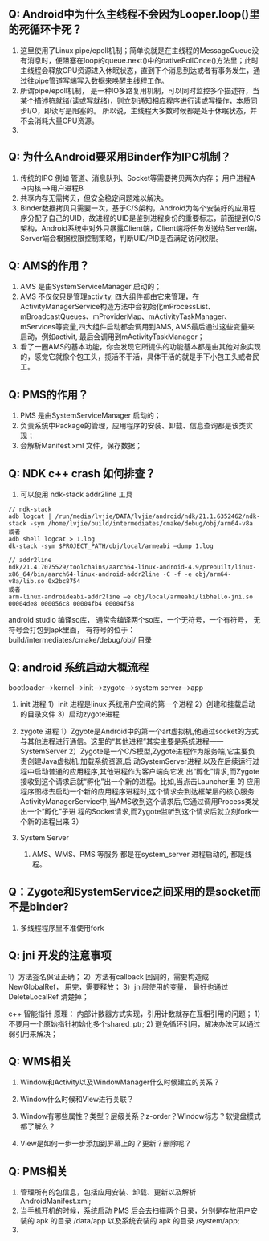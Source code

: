 ## Q: Android中为什么主线程不会因为Looper.loop()里的死循环卡死？
 
1. 这里使用了Linux pipe/epoll机制；简单说就是在主线程的MessageQueue没有消息时，便阻塞在loop的queue.next()中的nativePollOnce()方法里；此时主线程会释放CPU资源进入休眠状态，直到下个消息到达或者有事务发生，通过往pipe管道写端写入数据来唤醒主线程工作。
2. 所谓pipe/epoll机制，  是一种IO多路复用机制，可以同时监控多个描述符，当某个描述符就绪(读或写就绪)，则立刻通知相应程序进行读或写操作，本质同步I/O，即读写是阻塞的。 所以说，主线程大多数时候都是处于休眠状态，并不会消耗大量CPU资源。
3. 

## Q:  为什么Android要采用Binder作为IPC机制？

1. 传统的IPC 例如 管道、消息队列、Socket等需要拷贝两次内存； 用户进程A-->内核-->用户进程B
2. 共享内存无需拷贝，但安全稳定问题难以解决。
3. Binder数据拷贝只需要一次，基于C/S架构，Android为每个安装好的应用程序分配了自己的UID，故进程的UID是鉴别进程身份的重要标志，前面提到C/S架构，Android系统中对外只暴露Client端，Client端将任务发送给Server端，Server端会根据权限控制策略，判断UID/PID是否满足访问权限。

## Q: AMS的作用？
1. AMS 是由SystemServiceManager 启动的；
2. AMS 不仅仅只是管理activity, 四大组件都由它来管理，在ActivityManagerService构造方法中会初始化mProcessList、mBroadcastQueues、mProviderMap、mActivityTaskManager、mServices等变量,四大组件启动都会调用到AMS, AMS最后通过这些变量来启动，例如activit, 最后会调用到mActivityTaskManager；
3. 看了一圈AMS的基本功能，你会发现它所提供的功能基本都是由其他对象实现的，感觉它就像个包工头，揽活不干活，具体干活的就是手下小包工头或者民工。

## Q: PMS的作用？
1. PMS 是由SystemServiceManager 启动的；
2. 负责系统中Package的管理，应用程序的安装、卸载、信息查询都是该类实现；
3. 会解析Manifest.xml 文件，保存数据；

## Q: NDK c++ crash 如何排查？
1. 可以使用 ndk-stack  addr2line 工具
```aidl
// ndk-stack 
adb logcat | /run/media/lvjie/DATA/lvjie/android/ndk/21.1.6352462/ndk-stack -sym /home/lvjie/build/intermediates/cmake/debug/obj/arm64-v8a
或者
adb shell logcat > 1.log  
dk-stack -sym $PROJECT_PATH/obj/local/armeabi –dump 1.log  

// addr2line
ndk/21.4.7075529/toolchains/aarch64-linux-android-4.9/prebuilt/linux-x86_64/bin/aarch64-linux-android-addr2line -C -f -e obj/arm64-v8a/lib.so 0x2bc8754
或者
arm-linux-androideabi-addr2line –e obj/local/armeabi/libhello-jni.so 00004de8 000056c8 00004fb4 00004f58  
```
android studio 编译so库， 通常会编译两个so库，一个无符号，一个有符号， 无符号会打包到apk里面， 有符号的位于：build/intermediates/cmake/debug/obj/ 目录

## Q: android 系统启动大概流程
bootloader-->kernel-->init-->zygote-->system server-->app
1. init 进程
   1）init 进程是linux 系统用户空间的第一个进程
   2）创建和挂载启动的目录文件
   3）启动zygote进程

2. zygote 进程
   1）Zgyote是Android中的第一个art虚拟机,他通过socket的方式与其他进程进行通信。这里的“其他进程”其实主要是系统进程——SystemServer
   2）Zygote是一个C/S模型,Zygote进程作为服务端,它主要负责创建Java虚拟机,加载系统资源,启
   动SystemServer进程,以及在后续运行过程中启动普通的应用程序,其他进程作为客户端向它发
   出“孵化”请求,而Zygote接收到这个请求后就“孵化”出一个新的进程。比如,当点击Launcher里
   的 应用程序图标去启动一个新的应用程序进程时,这个请求会到达框架层的核心服务
   ActivityManagerService中,当AMS收到这个请求后,它通过调用Process类发出一个“孵化”子进
   程的Socket请求,而Zygote监听到这个请求后就立刻fork一个新的进程出来
   3）
   
3. System Server
   1) AMS、WMS、PMS 等服务 都是在system_server 进程启动的, 都是线程。
   
## Q：Zygote和SystemService之间采用的是socket而不是binder?
   1) 多线程程序里不准使用fork
   
## Q: jni 开发的注意事项
   1）方法签名保证正确；
   2）方法有callback 回调的，需要构造成NewGlobalRef， 用完，需要释放；
   3）jni层使用的变量， 最好也通过DeleteLocalRef 清楚掉；

   c++ 智能指针
   原理： 内部计数器方式实现，引用计数就存在互相引用的问题；
   1）不要用一个原始指针初始化多个shared_ptr;
   2) 避免循环引用，解决办法可以通过弱引用来解决；

## Q: WMS相关
1. Window和Activity以及WindowManager什么时候建立的关系？
   
2. Window什么时候和View进行关联？
3. Window有哪些属性？类型？层级关系？z-order？Window标志？软键盘模式都了解么？
4. View是如何一步一步添加到屏幕上的？更新？删除呢？

## Q: PMS相关
1. 管理所有的包信息，包括应用安装、卸载、更新以及解析 AndroidManifest.xml;
2. 当手机开机的时候，系统启动 PMS 后会去扫描两个目录，分别是存放用户安装的 apk 的目录 /data/app 以及系统安装的 apk 的目录 /system/app;
3. 